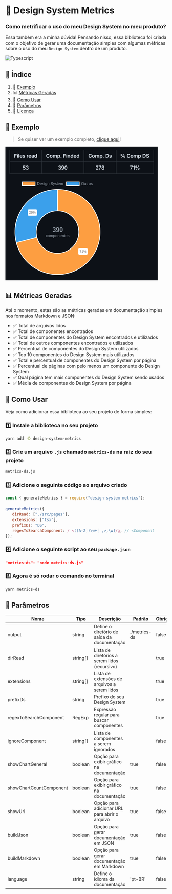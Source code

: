 # 📏 Design System Metrics

### Como metrificar o uso do meu Design System no meu produto?

Essa também era a minha dúvida! Pensando nisso, essa biblioteca foi criada com o objetivo de gerar uma documentação simples com algumas métricas sobre o uso do meu `Design System` dentro de um produto.

 <div>
    <img src="https://img.shields.io/badge/Typescript-235a97" alt="Typescript" />        
</div>

## 📖 Índice

1. 📌 [Exemplo](#-exemplo)
2. 📊 [Métricas Geradas](#-métricas-geradas)
3. 🚀 [Como Usar](#-como-usar)
4. 🎤 [Parâmetros](#-parâmetros)
5. 📝 [Licença](./LICENSE.md)

## 📌 Exemplo

> Se quiser ver um exemplo completo, [clique aqui](src/assets/metrics-ds/METRICS.md)!

![Exemplo de documentação gerada](src/assets/example.png)

## 📊 Métricas Geradas

Até o momento, estas são as métricas geradas em documentação simples nos formatos Markdown e JSON:

-  ✅ Total de arquivos lidos
-  ✅ Total de componentes encontrados
-  ✅ Total de componentes do Design System encontrados e utilizados
-  ✅ Total de outros componentes encontrados e utilizados
-  ✅ Percentual de componentes do Design System utilizados
-  ✅ Top 10 componentes do Design System mais utilizados
-  ✅ Total e percentual de componentes do Design System por página
-  ✅ Percentual de páginas com pelo menos um componente do Design System
-  ✅ Qual página tem mais componentes do Design System sendo usados
-  ✅ Média de componentes do Design System por página

## 🚀 Como Usar

Veja como adicionar essa biblioteca ao seu projeto de forma simples:

### 1️⃣ Instale a biblioteca no seu projeto

```sh
yarn add -D design-system-metrics
```

### 2️⃣ Crie um arquivo `.js` chamado `metrics-ds` na raiz do seu projeto

```sh
metrics-ds.js
```

### 3️⃣ Adicione o seguinte código ao arquivo criado

```js
const { generateMetrics } = require("design-system-metrics");

generateMetrics({
   dirRead: ["./src/pages"],
   extensions: ["tsx"],
   prefixDs: "DS",
   regexToSearchComponent: / <([A-Z])\w+[ ,>,\w]/g, // <Component
});
```

### 4️⃣ Adicione o seguinte script ao seu `package.json`

```json
"metrics-ds": "node metrics-ds.js"
```

### 5️⃣ Agora é só rodar o comando no terminal

```sh
yarn metrics-ds
```

## 🎤 Parâmetros

| Nome                    | Tipo     | Descrição                                     | Padrão       | Obrigatório |
| ----------------------- | -------- | --------------------------------------------- | ------------ | ----------- |
| output                  | string   | Define o diretório de saída da documentação   | ./metrics-ds | false       |
| dirRead                 | string[] | Lista de diretórios a serem lidos (recursivo) |              | true        |
| extensions              | string[] | Lista de extensões de arquivos a serem lidos  |              | true        |
| prefixDs                | string   | Prefixo do seu Design System                  |              | true        |
| regexToSearchComponent  | RegExp   | Expressão regular para buscar componentes     |              | true        |
| ignoreComponent         | string[] | Lista de componentes a serem ignorados        |              | false       |
| showChartGeneral        | boolean  | Opção para exibir gráfico na documentação     | true         | false       |
| showChartCountComponent | boolean  | Opção para exibir gráfico na documentação     | true         | false       |
| showUrl                 | boolean  | Opção para adicionar URL para abrir o arquivo | true         | false       |
| buildJson               | boolean  | Opção para gerar documentação em JSON         | true         | false       |
| buildMarkdown           | boolean  | Opção para gerar documentação em Markdown     | true         | false       |
| language                | string   | Define o idioma da documentação               | 'pt-BR'      | false       |
